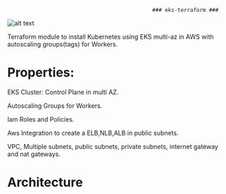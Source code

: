                                                   ### eks-terraform ###
                                                     
                                                     
![alt text](https://raw.githubusercontent.com/nightmareze1/eks-terraform/master/img/amazon-eks-logo.png)


Terraform module to install Kubernetes using EKS multi-az in AWS with autoscaling groups(tags) for Workers.

# Properties:
EKS Cluster: Control Plane in multi AZ.

Autoscaling Groups for Workers.

Iam Roles and Policies.

Aws Integration to create a ELB,NLB,ALB in public subnets.

VPC, Multiple subnets, public subnets, private subnets, internet gateway and nat gateways.

# Architecture

